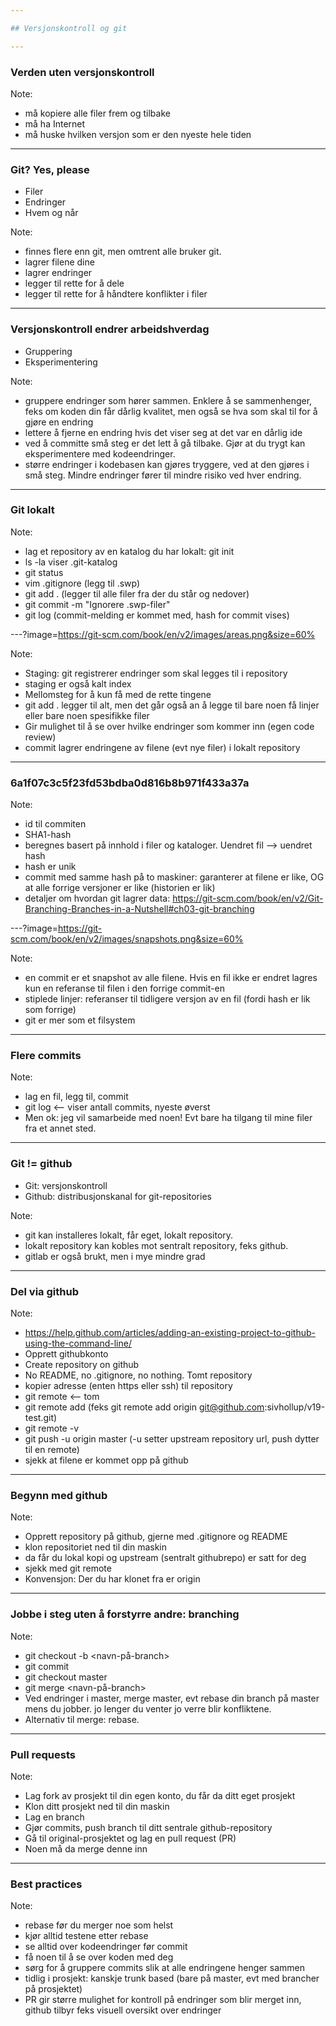 ```yaml
---

## Versjonskontroll og git

---
```


### Verden uten versjonskontroll

Note: 

- må kopiere alle filer frem og tilbake
- må ha Internet
- må huske hvilken versjon som er den nyeste hele tiden

---

### Git? Yes, please

- Filer
- Endringer
- Hvem og når


Note:
- finnes flere enn git, men omtrent alle bruker git. 
- lagrer filene dine
- lagrer endringer
- legger til rette for å dele
- legger til rette for å håndtere konflikter i filer

---

### Versjonskontroll endrer arbeidshverdag

- Gruppering
- Eksperimentering

Note: 
- gruppere endringer som hører sammen. Enklere å se sammenhenger, feks om koden
  din får dårlig kvalitet, men også se hva som skal til for å gjøre en endring
- lettere å fjerne en endring hvis det viser seg at det var en dårlig ide
- ved å committe små steg er det lett å gå tilbake. Gjør at du trygt kan
  eksperimentere med kodeendringer. 
- større endringer i kodebasen kan gjøres tryggere, ved at den gjøres i små
  steg. Mindre endringer fører til mindre risiko ved hver endring.

---

### Git lokalt

Note: 
- lag et repository av en katalog du har lokalt: git init
- ls -la viser .git-katalog
- git status
- vim .gitignore (legg til .swp)
- git add . (legger til alle filer fra der du står og nedover)
- git commit -m "Ignorere .swp-filer"
- git log (commit-melding er kommet med, hash for commit vises)

---?image=https://git-scm.com/book/en/v2/images/areas.png&size=60%

Note:
- Staging: git registrerer endringer som skal legges til i repository
- staging er også kalt index
- Mellomsteg for å kun få med de rette tingene
- git add . legger til alt, men det går også an å legge til bare noen få linjer
  eller bare noen spesifikke filer
- Gir mulighet til å se over hvilke endringer som kommer inn (egen code review)
- commit lagrer endringene av filene (evt nye filer) i lokalt repository

---

### 6a1f07c3c5f23fd53bdba0d816b8b971f433a37a

Note: 
- id til commiten
- SHA1-hash
- beregnes basert på innhold i filer og kataloger. Uendret fil --> uendret hash
- hash er unik
- commit med samme hash på to maskiner: garanterer at filene er like, OG at alle
  forrige versjoner er like (historien er lik)
- detaljer om hvordan git lagrer data: https://git-scm.com/book/en/v2/Git-Branching-Branches-in-a-Nutshell#ch03-git-branching

---?image=https://git-scm.com/book/en/v2/images/snapshots.png&size=60%

Note: 
- en commit er et snapshot av alle filene. Hvis en fil ikke er endret lagres kun
  en referanse til filen i den forrige commit-en
- stiplede linjer: referanser til tidligere versjon av en fil (fordi hash er lik
  som forrige)
- git er mer som et filsystem

---

### Flere commits

Note: 
- lag en fil, legg til, commit
- git log <-- viser antall commits, nyeste øverst
- Men ok: jeg vil samarbeide med noen! Evt bare ha tilgang til mine filer fra et
  annet sted. 

---

### Git != github

- Git: versjonskontroll
- Github: distribusjonskanal for git-repositories

Note: 
- git kan installeres lokalt, får eget, lokalt repository. 
- lokalt repository kan kobles mot sentralt repository, feks github. 
- gitlab er også brukt, men i mye mindre grad

---

### Del via github

Note: 
- https://help.github.com/articles/adding-an-existing-project-to-github-using-the-command-line/
- Opprett githubkonto
- Create repository on github
- No README, no .gitignore, no nothing. Tomt repository
- kopier adresse (enten https eller ssh) til repository
- git remote <-- tom
- git remote add <adresse> (feks git remote add origin
  git@github.com:sivhollup/v19-test.git)
- git remote -v 
- git push -u origin master (-u setter upstream repository url, push dytter til
  en remote)
- sjekk at filene er kommet opp på github

---

### Begynn med github

Note:
- Opprett repository på github, gjerne med .gitignore og README
- klon repositoriet ned til din maskin
- da får du lokal kopi og upstream (sentralt githubrepo) er satt for deg
- sjekk med git remote
- Konvensjon: Der du har klonet fra er origin

---

### Jobbe i steg uten å forstyrre andre: branching

Note:
- git checkout -b <navn-på-branch> 
- git commit 
- git checkout master
- git merge <navn-på-branch>
- Ved endringer i master, merge master, evt rebase din branch på master mens du
  jobber. jo lenger du venter jo verre blir konfliktene. 
- Alternativ til merge: rebase. 

---

### Pull requests

Note: 
- Lag fork av prosjekt til din egen konto, du får da ditt eget prosjekt
- Klon ditt prosjekt ned til din maskin
- Lag en branch
- Gjør commits, push branch til ditt sentrale github-repository
- Gå til original-prosjektet og lag en pull request (PR)
- Noen må da merge denne inn 

--- 

### Best practices

Note: 
- rebase før du merger noe som helst
- kjør alltid testene etter rebase
- se alltid over kodeendringer før commit
- få noen til å se over koden med deg
- sørg for å gruppere commits slik at alle endringene henger sammen
- tidlig i prosjekt: kanskje trunk based (bare på master, evt med brancher på
  prosjektet)
- PR gir større mulighet for kontroll på endringer som blir merget inn, github
  tilbyr feks visuell oversikt over endringer
